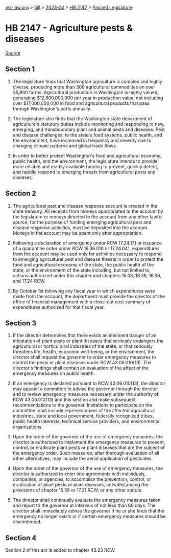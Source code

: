 [wa-law.org](/) > [bill](/bill/) > [2023-24](/bill/2023-24/) > [HB 2147](/bill/2023-24/hb/2147/) > [Passed Legislature](/bill/2023-24/hb/2147/S.PL/)

# HB 2147 - Agriculture pests & diseases

[Source](http://lawfilesext.leg.wa.gov/biennium/2023-24/Pdf/Bills/House%20Passed%20Legislature/2147-S.PL.pdf)

## Section 1
1. The legislature finds that Washington agriculture is complex and highly diverse, producing more than 300 agricultural commodities on over 35,900 farms. Agricultural production in Washington is highly valued, generating $12,800,000,000 per year in production value, not including over $17,000,000,000 in food and agricultural products that pass through Washington's ports annually.

2. The legislature also finds that the Washington state department of agriculture's statutory duties include monitoring and responding to new, emerging, and transboundary plant and animal pests and diseases. Pest and disease challenges, to the state's food systems, public health, and the environment, have increased in frequency and severity due to changing climate patterns and global trade flows.

3. In order to better protect Washington's food and agricultural economy, public health, and the environment, the legislature intends to provide more reliable and readily available funding to prevent, quickly detect, and rapidly respond to emerging threats from agricultural pests and diseases.

## Section 2
1. The agricultural pest and disease response account is created in the state treasury. All receipts from moneys appropriated to the account by the legislature or moneys directed to the account from any other lawful source, for the purpose of funding emerging agricultural pest and disease response activities, must be deposited into the account. Moneys in the account may be spent only after appropriation.

2. Following a declaration of emergency under RCW 17.24.171 or issuance of a quarantine order under RCW 16.36.010 or 17.24.041, expenditures from the account may be used only for activities necessary to respond to emerging agricultural pest and disease threats in order to protect the food and agricultural economy of the state, the public health of the state, or the environment of the state including, but not limited to, actions authorized under this chapter and chapters 15.08, 16.36, 16.38, and 17.24 RCW.

3. By October 1st following any fiscal year in which expenditures were made from the account, the department must provide the director of the office of financial management with a close-out cost summary of expenditures authorized for that fiscal year.

## Section 3
1. If the director determines that there exists an imminent danger of an infestation of plant pests or plant diseases that seriously endangers the agricultural or horticultural industries of the state, or that seriously threatens life, health, economic well-being, or the environment, the director shall request the governor to order emergency measures to control the pests or plant diseases under RCW 43.06.010(13). The director's findings shall contain an evaluation of the affect of the emergency measures on public health.

2. If an emergency is declared pursuant to RCW 43.06.010(13), the director may appoint a committee to advise the governor through the director and to review emergency measures necessary under the authority of RCW 43.06.010(13) and this section and make subsequent recommendations to the governor. Invitations to participate on the committee must include representatives of the affected agricultural industries, state and local government, federally recognized tribes, public health interests, technical service providers, and environmental organizations.

3. Upon the order of the governor of the use of emergency measures, the director is authorized to implement the emergency measures to prevent, control, or eradicate plant pests or plant diseases that are the subject of the emergency order. Such measures, after thorough evaluation of all other alternatives, may include the aerial application of pesticides.

4. Upon the order of the governor of the use of emergency measures, the director is authorized to enter into agreements with individuals, companies, or agencies, to accomplish the prevention, control, or eradication of plant pests or plant diseases, notwithstanding the provisions of chapter 15.58 or 17.21 RCW, or any other statute.

5. The director shall continually evaluate the emergency measures taken and report to the governor at intervals of not less than 60 days. The director shall immediately advise the governor if he or she finds that the emergency no longer exists or if certain emergency measures should be discontinued.

## Section 4
Section 2 of this act is added to chapter 43.23 RCW.

